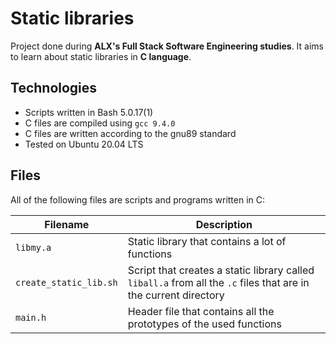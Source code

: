 # Static libraries

Project done during **ALX's Full Stack Software Engineering studies**. It aims to learn about static libraries in **C language**.

## Technologies
* Scripts written in Bash 5.0.17(1)
* C files are compiled using `gcc 9.4.0`
* C files are written according to the gnu89 standard
* Tested on Ubuntu 20.04 LTS

## Files
All of the following files are scripts and programs written in C:

| Filename | Description |
| -------- | ----------- |
| `libmy.a` | Static library that contains a lot of functions |
| `create_static_lib.sh` | Script that creates a static library called `liball.a` from all the `.c` files that are in the current directory |
| `main.h` | Header file that contains all the prototypes of the used functions |
